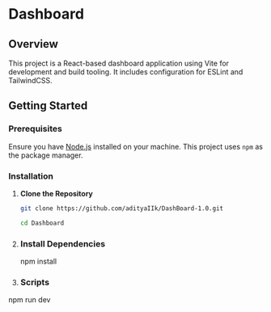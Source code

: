 # Dashboard

## Overview

This project is a React-based dashboard application using Vite for development and build tooling. It includes configuration for ESLint and TailwindCSS.

## Getting Started

### Prerequisites

Ensure you have [Node.js](https://nodejs.org/) installed on your machine. This project uses `npm` as the package manager.

### Installation

1. **Clone the Repository**

   ```sh
   git clone https://github.com/adityaIIk/DashBoard-1.0.git
   
   cd Dashboard
2. ### Install Dependencies
   npm install

3. ### Scripts

  npm run dev

